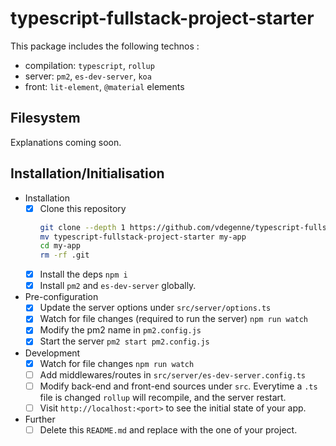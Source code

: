 # typescript-fullstack-project-starter

This package includes the following technos :

- compilation: `typescript`, `rollup`
- server: `pm2`, `es-dev-server`, `koa`
- front: `lit-element`, `@material` elements

## Filesystem

Explanations coming soon.

## Installation/Initialisation

- Installation
  - [x] Clone this repository
    ```bash
    git clone --depth 1 https://github.com/vdegenne/typescript-fullstack-project-starter
    mv typescript-fullstack-project-starter my-app
    cd my-app
    rm -rf .git
    ```
  - [x] Install the deps `npm i`
  - [x] Install `pm2` and `es-dev-server` globally.

- Pre-configuration
  - [x] Update the server options under `src/server/options.ts`
  - [x] Watch for file changes (required to run the server) `npm run watch`
  - [x] Modify the pm2 name in `pm2.config.js`
  - [x] Start the server `pm2 start pm2.config.js`

- Development
  - [x] Watch for file changes `npm run watch`
  - [ ] Add middlewares/routes in `src/server/es-dev-server.config.ts`
  - [ ] Modify back-end and front-end sources under `src`. Everytime a `.ts` file is changed `rollup` will recompile, and the server restart.
  - [ ] Visit `http://localhost:<port>` to see the initial state of your app.

- Further
  - [ ] Delete this `README.md` and replace with the one of your project.

